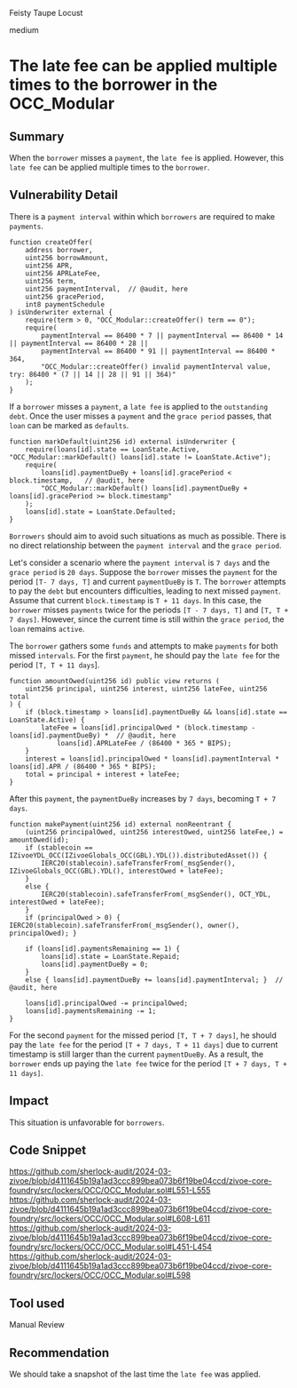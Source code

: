 Feisty Taupe Locust

medium

# The late fee can be applied multiple times to the borrower in the OCC_Modular

## Summary
When the `borrower` misses a `payment`, the `late fee` is applied.
However, this `late fee` can be applied multiple times to the `borrower`.
## Vulnerability Detail
There is a `payment interval` within which `borrowers` are required to make `payments`.
```solidity
function createOffer(
    address borrower,
    uint256 borrowAmount,
    uint256 APR,
    uint256 APRLateFee,
    uint256 term,
    uint256 paymentInterval,  // @audit, here
    uint256 gracePeriod,
    int8 paymentSchedule
) isUnderwriter external {
    require(term > 0, "OCC_Modular::createOffer() term == 0");
    require(
        paymentInterval == 86400 * 7 || paymentInterval == 86400 * 14 || paymentInterval == 86400 * 28 || 
        paymentInterval == 86400 * 91 || paymentInterval == 86400 * 364, 
        "OCC_Modular::createOffer() invalid paymentInterval value, try: 86400 * (7 || 14 || 28 || 91 || 364)"
    );
}
```
If a `borrower` misses a `payment`, a `late fee` is applied to the `outstanding debt`.
Once the user misses a `payment` and the `grace period` passes, that `loan` can be marked as `defaults`.
```solidity
function markDefault(uint256 id) external isUnderwriter {
    require(loans[id].state == LoanState.Active, "OCC_Modular::markDefault() loans[id].state != LoanState.Active");
    require( 
        loans[id].paymentDueBy + loans[id].gracePeriod < block.timestamp,   // @audit, here
        "OCC_Modular::markDefault() loans[id].paymentDueBy + loans[id].gracePeriod >= block.timestamp"
    );
    loans[id].state = LoanState.Defaulted;
}
```
`Borrowers` should aim to avoid such situations as much as possible.
There is no direct relationship between the `payment interval` and the `grace period`.

Let's consider a scenario where the `payment interval` is `7 days` and the `grace period` is `20 days`.
Suppose the `borrower` misses the `payment` for the period `[T- 7 days, T]` and current `paymentDueBy` is `T`.
The `borrower` attempts to pay the `debt` but encounters difficulties, leading to next missed `payment`.
Assume that current `block.timestamp` is `T + 11 days`.
In this case, the `borrower` misses `payments` twice for the periods `[T - 7 days, T]` and `[T, T + 7 days]`.
However, since the current time is still within the `grace period`, the `loan` remains `active`.

The `borrower` gathers some `funds` and attempts to make `payments` for both missed `intervals`.
For the first `payment`, he should pay the `late fee` for the period `[T, T + 11 days`].
```solidity
function amountOwed(uint256 id) public view returns (
    uint256 principal, uint256 interest, uint256 lateFee, uint256 total
) {
    if (block.timestamp > loans[id].paymentDueBy && loans[id].state == LoanState.Active) {
        lateFee = loans[id].principalOwed * (block.timestamp - loans[id].paymentDueBy) *  // @audit, here
            loans[id].APRLateFee / (86400 * 365 * BIPS);
    }
    interest = loans[id].principalOwed * loans[id].paymentInterval * loans[id].APR / (86400 * 365 * BIPS);
    total = principal + interest + lateFee;
}
```
After this `payment`, the `paymentDueBy` increases by `7 days`, becoming `T + 7 days`.
```solidity
function makePayment(uint256 id) external nonReentrant {
    (uint256 principalOwed, uint256 interestOwed, uint256 lateFee,) = amountOwed(id);
    if (stablecoin == IZivoeYDL_OCC(IZivoeGlobals_OCC(GBL).YDL()).distributedAsset()) {
        IERC20(stablecoin).safeTransferFrom(_msgSender(), IZivoeGlobals_OCC(GBL).YDL(), interestOwed + lateFee);
    }
    else {
        IERC20(stablecoin).safeTransferFrom(_msgSender(), OCT_YDL, interestOwed + lateFee);
    }
    if (principalOwed > 0) { IERC20(stablecoin).safeTransferFrom(_msgSender(), owner(), principalOwed); }

    if (loans[id].paymentsRemaining == 1) {
        loans[id].state = LoanState.Repaid;
        loans[id].paymentDueBy = 0;
    }
    else { loans[id].paymentDueBy += loans[id].paymentInterval; }  // @audit, here

    loans[id].principalOwed -= principalOwed;
    loans[id].paymentsRemaining -= 1;
}
```
For the second `payment` for the missed period `[T, T + 7 days]`, he should pay the `late fee` for the period `[T + 7 days, T + 11 days]` due to current timestamp is still larger than the current `paymentDueBy`.
As a result, the `borrower` ends up paying the `late fee` twice for the period `[T + 7 days, T + 11 days]`.
## Impact
This situation is unfavorable for `borrowers`.
## Code Snippet
https://github.com/sherlock-audit/2024-03-zivoe/blob/d4111645b19a1ad3ccc899bea073b6f19be04ccd/zivoe-core-foundry/src/lockers/OCC/OCC_Modular.sol#L551-L555
https://github.com/sherlock-audit/2024-03-zivoe/blob/d4111645b19a1ad3ccc899bea073b6f19be04ccd/zivoe-core-foundry/src/lockers/OCC/OCC_Modular.sol#L608-L611
https://github.com/sherlock-audit/2024-03-zivoe/blob/d4111645b19a1ad3ccc899bea073b6f19be04ccd/zivoe-core-foundry/src/lockers/OCC/OCC_Modular.sol#L451-L454
https://github.com/sherlock-audit/2024-03-zivoe/blob/d4111645b19a1ad3ccc899bea073b6f19be04ccd/zivoe-core-foundry/src/lockers/OCC/OCC_Modular.sol#L598
## Tool used

Manual Review

## Recommendation
We should take a snapshot of the last time the `late fee` was applied. 